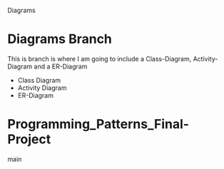  Diagrams
# Diagrams Branch
This is branch is where I am going to include a Class-Diagram, Activity-Diagram and a ER-Diagram

* Class Diagram
* Activity Diagram
* ER-Diagram

# Programming_Patterns_Final-Project
main
